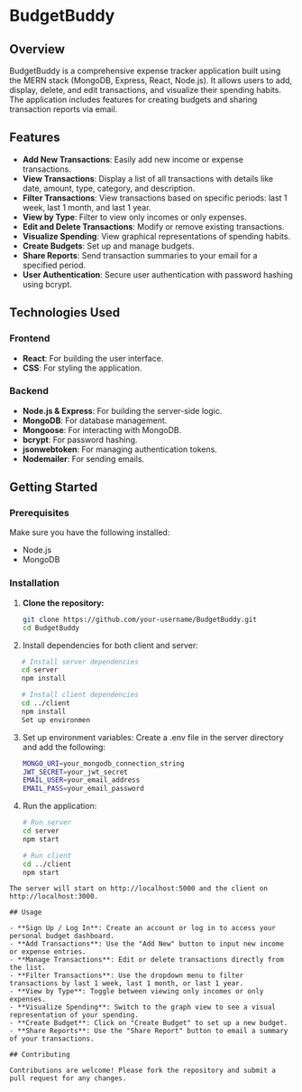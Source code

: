 # BudgetBuddy



## Overview

BudgetBuddy is a comprehensive expense tracker application built using the MERN stack (MongoDB, Express, React, Node.js). It allows users to add, display, delete, and edit transactions, and visualize their spending habits. The application includes features for creating budgets and sharing transaction reports via email.

## Features

- **Add New Transactions**: Easily add new income or expense transactions.
- **View Transactions**: Display a list of all transactions with details like date, amount, type, category, and description.
- **Filter Transactions**: View transactions based on specific periods: last 1 week, last 1 month, and last 1 year.
- **View by Type**: Filter to view only incomes or only expenses.
- **Edit and Delete Transactions**: Modify or remove existing transactions.
- **Visualize Spending**: View graphical representations of spending habits.
- **Create Budgets**: Set up and manage budgets.
- **Share Reports**: Send transaction summaries to your email for a specified period.
- **User Authentication**: Secure user authentication with password hashing using bcrypt.

## Technologies Used

### Frontend
- **React**: For building the user interface.
- **CSS**: For styling the application.

### Backend
- **Node.js & Express**: For building the server-side logic.
- **MongoDB**: For database management.
- **Mongoose**: For interacting with MongoDB.
- **bcrypt**: For password hashing.
- **jsonwebtoken**: For managing authentication tokens.
- **Nodemailer**: For sending emails.

## Getting Started

### Prerequisites

Make sure you have the following installed:

- Node.js
- MongoDB

### Installation

1. **Clone the repository:**
   ```sh
   git clone https://github.com/your-username/BudgetBuddy.git
   cd BudgetBuddy


2. Install dependencies for both client and server:

```sh
   # Install server dependencies
   cd server
   npm install

   # Install client dependencies
   cd ../client
   npm install
   Set up environmen
```

3. Set up environment variables:
   Create a .env file in the server directory and add the following:
   ```sh
   MONGO_URI=your_mongodb_connection_string
   JWT_SECRET=your_jwt_secret
   EMAIL_USER=your_email_address
   EMAIL_PASS=your_email_password
   ```
4. Run the application:
   ```sh
   # Run server
   cd server
   npm start

   # Run client
   cd ../client
   npm start
```
The server will start on http://localhost:5000 and the client on http://localhost:3000.

## Usage

- **Sign Up / Log In**: Create an account or log in to access your personal budget dashboard.
- **Add Transactions**: Use the "Add New" button to input new income or expense entries.
- **Manage Transactions**: Edit or delete transactions directly from the list.
- **Filter Transactions**: Use the dropdown menu to filter transactions by last 1 week, last 1 month, or last 1 year.
- **View by Type**: Toggle between viewing only incomes or only expenses.
- **Visualize Spending**: Switch to the graph view to see a visual representation of your spending.
- **Create Budget**: Click on "Create Budget" to set up a new budget.
- **Share Reports**: Use the "Share Report" button to email a summary of your transactions.

## Contributing

Contributions are welcome! Please fork the repository and submit a pull request for any changes.

